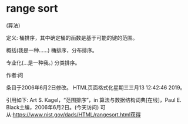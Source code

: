 # range sort


(算法)



定义:
桶排序，其中确定桶的函数是基于可能的键的范围。



概括(我是一种……)
桶排序，分布排序。



专业化(…是一种我。)
分类排序。


作者:问







条目于2006年6月2日修改。
HTML页面格式化星期三三月13 12:42:46 2019。



引用如下:
Art S. Kagel，“范围排序”，in
算法与数据结构词典[在线]，Paul E. Black主编，2006年6月2日。(今天访问)
可从:https://www.nist.gov/dads/HTML/rangesort.html获得